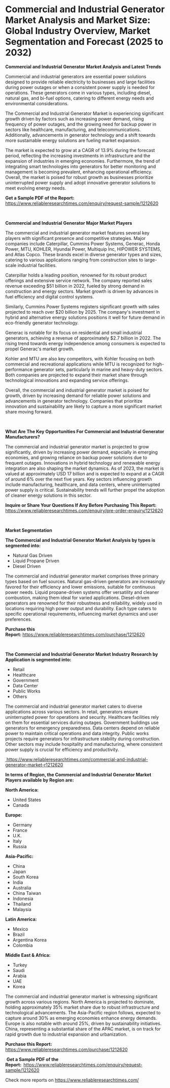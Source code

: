 <p><h1>Commercial and Industrial Generator Market Analysis and Market Size: Global Industry Overview, Market Segmentation and Forecast (2025 to 2032)</h1></p><p><strong>Commercial and Industrial Generator Market Analysis and Latest Trends</strong></p>
<p><p>Commercial and industrial generators are essential power solutions designed to provide reliable electricity to businesses and large facilities during power outages or when a consistent power supply is needed for operations. These generators come in various types, including diesel, natural gas, and bi-fuel options, catering to different energy needs and environmental considerations.</p><p>The Commercial and Industrial Generator Market is experiencing significant growth driven by factors such as increasing power demand, rising frequency of power outages, and the growing need for backup power in sectors like healthcare, manufacturing, and telecommunications. Additionally, advancements in generator technology and a shift towards more sustainable energy solutions are fueling market expansion.</p><p>The market is expected to grow at a CAGR of 13.9% during the forecast period, reflecting the increasing investments in infrastructure and the expansion of industries in emerging economies. Furthermore, the trend of integrating smart technologies into generators for better monitoring and management is becoming prevalent, enhancing operational efficiency. Overall, the market is poised for robust growth as businesses prioritize uninterrupted power supply and adopt innovative generator solutions to meet evolving energy needs.</p></p>
<p><strong>Get a Sample PDF of the Report:&nbsp;</strong> <a href="https://www.reliableresearchtimes.com/enquiry/request-sample/1212620?utm_campaign=2205&utm_medium=2&utm_source=Github&utm_content=ia&utm_term=24032025&utm_id=commercial-and-industrial-generator">https://www.reliableresearchtimes.com/enquiry/request-sample/1212620</a></p>
<p>&nbsp;</p>
<p><strong>Commercial and Industrial Generator Major Market Players</strong></p>
<p><p>The commercial and industrial generator market features several key players with significant presence and competitive strategies. Major companies include Caterpillar, Cummins Power Systems, Generac, Honda Power, MTU, KOHLER, Hyundai Power, Multiquip Inc, HIPOWER SYSTEMS, and Atlas Copco. These brands excel in diverse generator types and sizes, catering to various applications ranging from construction sites to large-scale industrial facilities.</p><p>Caterpillar holds a leading position, renowned for its robust product offerings and extensive service network. The company reported sales revenue exceeding $51 billion in 2022, fueled by strong demand in construction and energy sectors. Market growth is driven by advances in fuel efficiency and digital control systems.</p><p>Similarly, Cummins Power Systems registers significant growth with sales projected to reach over $20 billion by 2025. The company's investment in hybrid and alternative energy solutions positions it well for future demand in eco-friendly generator technology.</p><p>Generac is notable for its focus on residential and small industrial generators, achieving a revenue of approximately $2.7 billion in 2022. The rising trend towards energy independence among consumers is expected to propel Generac's market growth.</p><p>Kohler and MTU are also key competitors, with Kohler focusing on both commercial and recreational applications while MTU is recognized for high-performance generator sets, particularly in marine and heavy-duty sectors. Both companies are projected to expand their market share through technological innovations and expanding service offerings.</p><p>Overall, the commercial and industrial generator market is poised for growth, driven by increasing demand for reliable power solutions and advancements in generator technology. Companies that prioritize innovation and sustainability are likely to capture a more significant market share moving forward.</p></p>
<p>&nbsp;</p>
<p><strong>What Are The Key Opportunities For Commercial and Industrial Generator Manufacturers?</strong></p>
<p><p>The commercial and industrial generator market is projected to grow significantly, driven by increasing power demand, especially in emerging economies, and growing reliance on backup power solutions due to frequent outages. Innovations in hybrid technology and renewable energy integration are also shaping the market dynamics. As of 2023, the market is valued at approximately USD 17 billion and is expected to expand at a CAGR of around 6% over the next five years. Key sectors influencing growth include manufacturing, healthcare, and data centers, where uninterrupted power supply is critical. Sustainability trends will further propel the adoption of cleaner energy solutions in this sector.</p></p>
<p><strong>Inquire or Share Your Questions If Any Before Purchasing This Report:</strong> <a href="https://www.reliableresearchtimes.com/enquiry/pre-order-enquiry/1212620?utm_campaign=2205&utm_medium=2&utm_source=Github&utm_content=ia&utm_term=24032025&utm_id=commercial-and-industrial-generator">https://www.reliableresearchtimes.com/enquiry/pre-order-enquiry/1212620</a></p>
<p>&nbsp;</p>
<p><strong>Market Segmentation</strong></p>
<p><strong>The Commercial and Industrial Generator Market Analysis by types is segmented into:</strong></p>
<p><ul><li>Natural Gas Driven</li><li>Liquid Propane Driven</li><li>Diesel Driven</li></ul></p>
<p><p>The commercial and industrial generator market comprises three primary types based on fuel sources. Natural gas-driven generators are increasingly favored for their efficiency and lower emissions, suitable for continuous power needs. Liquid propane-driven systems offer versatility and cleaner combustion, making them ideal for varied applications. Diesel-driven generators are renowned for their robustness and reliability, widely used in locations requiring high power output and durability. Each type caters to specific operational requirements, influencing market dynamics and user preferences.</p></p>
<p><strong>Purchase this Report:&nbsp;</strong><a href="https://www.reliableresearchtimes.com/purchase/1212620?utm_campaign=2205&utm_medium=2&utm_source=Github&utm_content=ia&utm_term=24032025&utm_id=commercial-and-industrial-generator">https://www.reliableresearchtimes.com/purchase/1212620</a></p>
<p>&nbsp;</p>
<p><strong>The Commercial and Industrial Generator Market Industry Research by Application is segmented into:</strong></p>
<p><ul><li>Retail</li><li>Healthcare</li><li>Government</li><li>Data Center</li><li>Public Works</li><li>Others</li></ul></p>
<p><p>The commercial and industrial generator market caters to diverse applications across various sectors. In retail, generators ensure uninterrupted power for operations and security. Healthcare facilities rely on them for essential services during outages. Government buildings use generators for emergency preparedness. Data centers depend on reliable power to maintain critical operations and data integrity. Public works projects require generators for infrastructure stability during construction. Other sectors may include hospitality and manufacturing, where consistent power supply is crucial for efficiency and productivity.</p></p>
<p><a href="https://www.reliableresearchtimes.com/commercial-and-industrial-generator-market-r1212620?utm_campaign=2205&utm_medium=2&utm_source=Github&utm_content=ia&utm_term=24032025&utm_id=commercial-and-industrial-generator">&nbsp;https://www.reliableresearchtimes.com/commercial-and-industrial-generator-market-r1212620</a></p>
<p><strong>In terms of Region, the Commercial and Industrial Generator Market Players available by Region are:</strong></p>
<p>
    <p> <strong> North America: </strong>
        <ul>
            <li>United States</li>
            <li>Canada</li>
        </ul>
        </p> 
    <p> <strong> Europe: </strong>
        <ul>
            <li>Germany</li>
            <li>France</li>
            <li>U.K.</li>
            <li>Italy</li>
            <li>Russia</li>
        </ul>
        </p> 
    <p> <strong> Asia-Pacific: </strong>
        <ul>
            <li>China</li>
            <li>Japan</li>
            <li>South Korea</li>
            <li>India</li>
            <li>Australia</li>
            <li>China Taiwan</li>
            <li>Indonesia</li>
            <li>Thailand</li>
            <li>Malaysia</li>
        </ul>
        </p> 
    <p> <strong> Latin America: </strong>
        <ul>
            <li>Mexico</li>
            <li>Brazil</li>
            <li>Argentina Korea</li>
            <li>Colombia</li>
        </ul>
        </p> 
    <p> <strong> Middle East & Africa: </strong>
        <ul>
            <li>Turkey</li>
            <li>Saudi</li>
            <li>Arabia</li>
            <li>UAE</li>
            <li>Korea</li>
        </ul>
    </p>
    </p>
<p><p>The commercial and industrial generator market is witnessing significant growth across various regions. North America is projected to dominate, holding approximately 35% market share due to robust infrastructure and technological advancements. The Asia-Pacific region follows, expected to capture around 30% as emerging economies enhance energy demands. Europe is also notable with around 25%, driven by sustainability initiatives. China, representing a substantial share of the APAC market, is on track for rapid growth due to industrial expansion and urbanization.</p></p>
<p><strong>Purchase this Report: </strong><a href="https://www.reliableresearchtimes.com/purchase/1212620?utm_campaign=2205&utm_medium=2&utm_source=Github&utm_content=ia&utm_term=24032025&utm_id=commercial-and-industrial-generator">https://www.reliableresearchtimes.com/purchase/1212620</a></p>
<p>&nbsp;<strong>Get a Sample PDF of the Report:&nbsp;&nbsp;</strong><a href="https://www.reliableresearchtimes.com/enquiry/request-sample/1212620?utm_campaign=2205&utm_medium=2&utm_source=Github&utm_content=ia&utm_term=24032025&utm_id=commercial-and-industrial-generator">https://www.reliableresearchtimes.com/enquiry/request-sample/1212620</a></p>
<p><strong></strong></p>
<p>Check more reports on <a href="https://www.reliableresearchtimes.com/?utm_campaign=2205&utm_medium=2&utm_source=Github&utm_content=ia&utm_term=24032025&utm_id=commercial-and-industrial-generator">https://www.reliableresearchtimes.com/</a></p>